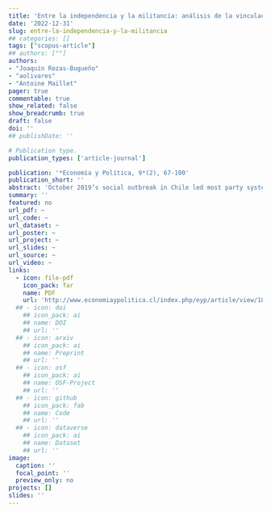```yaml
---
title: 'Entre la independencia y la militancia: análisis de la vinculación partidaria de los convencionales constituyentes de Chile'
date: '2022-12-31'
slug: entre-la-independencia-y-la-militancia
## categories: []
tags: ["scopus-article"]
## authors: [""]
authors:
- "Joaquín Rozas-Bugueño"
- "aolivares"
- "Antoine Maillet"
pager: true
commentable: true
show_related: false
show_breadcrumb: true
draft: false
doi: ''
## publishDate: ''

# Publication type.
publication_types: ['article-journal']

publication: '*Economía y Política, 9*(2), 67-100'
publication_short: ''
abstract: 'October 2019’s social outbreak in Chile led most party system representatives to sign an agreement on a new Constitution to process the political and social crisis. That opened the way to creating a Constituent Convention, which had a novel composition: parity in terms of gender, with constituent representatives that came from electoral lists of independents and indigenous reserved seats, in addition to actors with a classical partisan profile. We tackle the following questions: What was the composition of the Convention, in terms of the conventional delegates’ partisan linkages? In which way the groups that were part of the Convention differed in their attributes? The article proposes a typology of partisan linkages beyond the dichotomous distinction between legal party militants and independents, based on three categories: partisan militants, partisan independents, and non-partisan independents. We operationalize the typology by constructing our own dataset of the constitutional delegates. Our data shows a relatively homogenous distribution between the categories that account for its analytical potential. In addition, such data allows us to take some distance from views of the Convention as mainly composed by outsiders. Furthermore, we show differences between and within the categories. The partisan militants had a more traditional political profile, holding mostly experience in public offices or popular representative seats, fewer social organizations’ ties, and significant intern homogeneity. The partisan independents accounted for relevant social organizations’ linkages and substantial internal heterogeneity. Finally, the nonpartisan independents had mostly linkages with social organizations and had more internal homogeneity than the partisan independents.'
summary: ''
featured: no
url_pdf: ~
url_code: ~
url_dataset: ~
url_poster: ~
url_project: ~
url_slides: ~
url_source: ~
url_video: ~
links:
  - icon: file-pdf
    icon_pack: far
    name: PDF
    url: 'http://www.economiaypolitica.cl/index.php/eyp/article/view/188'
  ## - icon: doi
    ## icon_pack: ai
    ## name: DOI
    ## url: ''
  ## - icon: arxiv
    ## icon_pack: ai
    ## name: Preprint
    ## url: ''
  ## - icon: osf
    ## icon_pack: ai
    ## name: OSF-Project
    ## url: ''
  ## - icon: github
    ## icon_pack: fab
    ## name: Code
    ## url: ''
  ## - icon: dataverse
    ## icon_pack: ai
    ## name: Dataset
    ## url: ''
image:
  caption: ''
  focal_point: ''
  preview_only: no
projects: []
slides: ''
---
```

